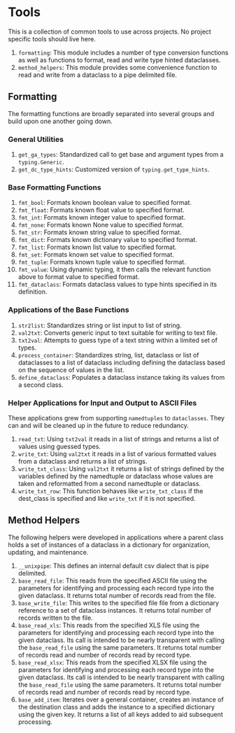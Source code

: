 # Tools

This is a collection of common tools to use across projects. No project specific tools should live here.

1. ``formatting``: This module includes a number of type conversion functions as well as functions to format, read and write type hinted dataclasses.
1. ``method_helpers``: This module provides some convenience function to read and write from a dataclass to a pipe delimited file.

## Formatting

The formatting functions are broadly separated into several groups and build upon one another going down.

### General Utilities

1. ``get_ga_types``: Standardized call to get base and argument types from a ``typing.Generic``.
1. ``get_dc_type_hints``: Customized version of ``typing.get_type_hints``.

### Base Formatting Functions

1. ``fmt_bool``: Formats known boolean value to specified format.
1. ``fmt_float``: Formats known float value to specified format.
1. ``fmt_int``: Formats known integer value to specified format.
1. ``fmt_none``: Formats known None value to specified format.
1. ``fmt_str``: Formats known string value to specified format.
1. ``fmt_dict``: Formats known dictionary value to specified format.
1. ``fmt_list``: Formats known list value to specified format.
1. ``fmt_set``: Formats known set value to specified format.
1. ``fmt_tuple``: Formats known tuple value to specified format.
1. ``fmt_value``: Using dynamic typing, it then calls the relevant function above to format value to specified format.
1. ``fmt_dataclass``: Formats dataclass values to type hints specified in its definition.

### Applications of the Base Functions

1. ``str2list``: Standardizes string or list input to list of string.
1. ``val2txt``: Converts generic input to text suitable for writing to text file.
1. ``txt2val``: Attempts to guess type of a text string within a limited set of types.
1. ``process_container``: Standardizes string, list, dataclass or list of dataclasses to a list of dataclass including defining the dataclass based on the sequence of values in the list.
1. ``define_dataclass``: Populates a dataclass instance taking its values from a second class.

### Helper Applications for Input and Output to ASCII Files

These applications grew from supporting ``namedtuples`` to ``dataclasses``. They can and will be cleaned up in the future to reduce redundancy.

1. ``read_txt``: Using ``txt2val`` it reads in a list of strings and returns a list of values using guessed types.
1. ``write_txt``: Using ``val2txt`` it reads in a list of various formatted values from a dataclass and returns a list of strings.
1. ``write_txt_class``: Using ``val2txt`` it returns a list of strings defined by the variables defined by the namedtuple or dataclass whose values are taken and reformatted from a second namedtuple or dataclass.
1. ``write_txt_row``: This function behaves like ``write_txt_class`` if the dest_class is specified and like ``write_txt`` if it is not specified.

## Method Helpers

The following helpers were developed in applications where a parent class holds a set of instances of a dataclass in a dictionary for organization, updating, and maintenance. 
1. ``__unixpipe``: This defines an internal default csv dialect that is pipe delimited.
1. ``base_read_file``: This reads from the specified ASCII file using the parameters for identifying and processing each record type into the given dataclass. It returns total number of records read from the file.
1. ``base_write_file``: This writes to the specified file file from a dictionary reference to a set of dataclass instances. It returns total number of records written to the file.
1. ``base_read_xls``: This reads from the specified XLS file using the parameters for identifying and processing each record type into the given dataclass. Its call is intended to be nearly transparent with calling the ``base_read_file`` using the same parameters. It returns total number of records read and number of records read by record type.
1. ``base_read_xlsx``: This reads from the specified XLSX file using the parameters for identifying and processing each record type into the given dataclass. Its call is intended to be nearly transparent with calling the ``base_read_file`` using the same parameters. It returns total number of records read and number of records read by record type.
1. ``base_add_item``: Iterates over a general container, creates an instance of the destination class and adds the instance to a specified dictionary using the given key. It returns a list of all keys added to aid subsequent processing.
